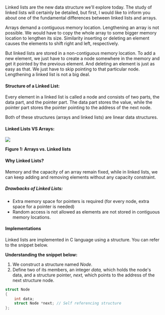 
Linked lists are the new data structure we'll explore today. The study of linked lists will certainly be detailed, but first, I would like to inform you about one of the fundamental differences between linked lists and arrays.  

Arrays demand a contiguous memory location. Lengthening an array is not possible. We would have to copy the whole array to some bigger memory location to lengthen its size. Similarity inserting or deleting an element causes the elements to shift right and left, respectively.

But linked lists are stored in a non-contiguous memory location. To add a new element, we just have to create a node somewhere in the memory and get it pointed by the previous element. And deleting an element is just as easy as that. We just have to skip pointing to that particular node. Lengthening a linked list is not a big deal.

#### Structure of a Linked List:

Every element in a linked list is called a node and consists of two parts, the data part, and the pointer part. The data part stores the value, while the pointer part stores the pointer pointing to the address of the next node.

Both of these structures (arrays and linked lists) are linear data structures.

#### Linked Lists VS Arrays:

![](https://cwh-full-next-space.fra1.digitaloceanspaces.com/videos/data-structures-and-algorithms-in-hindi-13/Image_1.webp)

**Figure 1: Arrays vs. Linked lists**

#### Why Linked Lists?

Memory and the capacity of an array remain fixed, while in linked lists, we can keep adding and removing elements without any capacity constraint.

##### Drawbacks of Linked Lists:

- Extra memory space for pointers is required (for every node, extra space for a pointer is needed)
- Random access is not allowed as elements are not stored in contiguous memory locations.

#### **Implementations**

Linked lists are implemented in C language using a structure. You can refer to the snippet below.

**Understanding the snippet below:**

1. We construct a structure named _Node._ 
2. Define two of its members, an integer _data,_ which holds the node's data, and a structure pointer, _next,_ which points to the address of the next structure node.

```c
struct Node
{
    int data;
    struct Node *next; // Self referencing structure
};
```
